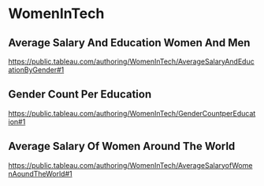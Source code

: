 # WomenInTech
## Average Salary And Education Women And Men

https://public.tableau.com/authoring/WomenInTech/AverageSalaryAndEducationByGender#1

## Gender Count Per Education

https://public.tableau.com/authoring/WomenInTech/GenderCountperEducation#1

## Average Salary Of Women Around The World

https://public.tableau.com/authoring/WomenInTech/AverageSalaryofWomenAoundTheWorld#1
